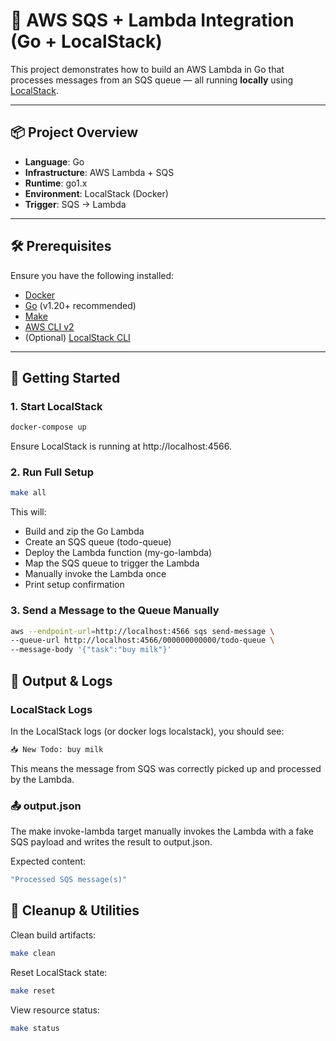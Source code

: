 # 📨 AWS SQS + Lambda Integration (Go + LocalStack)

This project demonstrates how to build an AWS Lambda in Go that processes messages from an SQS queue — all running **locally** using [LocalStack](https://github.com/localstack/localstack).

---

## 📦 Project Overview

- **Language**: Go
- **Infrastructure**: AWS Lambda + SQS
- **Runtime**: go1.x
- **Environment**: LocalStack (Docker)
- **Trigger**: SQS → Lambda

---

## 🛠️ Prerequisites

Ensure you have the following installed:

- [Docker](https://www.docker.com/)
- [Go](https://golang.org/) (v1.20+ recommended)
- [Make](https://www.gnu.org/software/make/)
- [AWS CLI v2](https://docs.aws.amazon.com/cli/latest/userguide/install-cliv2.html)
- (Optional) [LocalStack CLI](https://docs.localstack.cloud/getting-started/installation/)

---

## 🚀 Getting Started

### 1. Start LocalStack

```bash
docker-compose up
```

Ensure LocalStack is running at http://localhost:4566.

###  2. Run Full Setup

```bash
make all
```

This will:
 - Build and zip the Go Lambda
 - Create an SQS queue (todo-queue)
 - Deploy the Lambda function (my-go-lambda)
 - Map the SQS queue to trigger the Lambda
 - Manually invoke the Lambda once
 - Print setup confirmation


### 3. Send a Message to the Queue Manually

```bash
aws --endpoint-url=http://localhost:4566 sqs send-message \
--queue-url http://localhost:4566/000000000000/todo-queue \
--message-body '{"task":"buy milk"}'
```

##  📄 Output & Logs

### LocalStack Logs

In the LocalStack logs (or docker logs localstack), you should see:

```bash
📥 New Todo: buy milk
```

This means the message from SQS was correctly picked up and processed by the Lambda.

###  📤 output.json

The make invoke-lambda target manually invokes the Lambda with a fake SQS payload and writes the result to output.json.

Expected content:
```bash
"Processed SQS message(s)"
```

##  🧼 Cleanup & Utilities

Clean build artifacts:
```bash
make clean
```
Reset LocalStack state:
```bash
make reset
```
View resource status:
```bash
make status
```